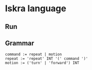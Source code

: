# Iskra language

## Run

## Grammar

```
command := repeat | motion
repeat := 'repeat' INT '(' command ')'
motion := ('turn' | 'forward') INT
```
